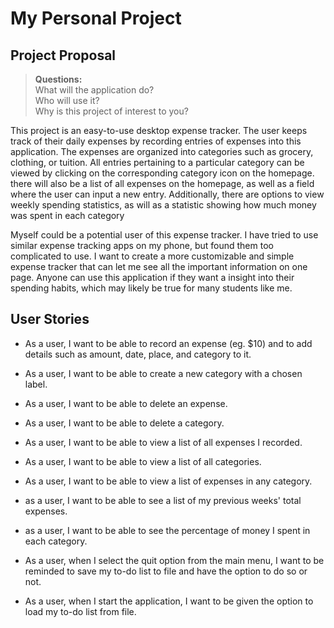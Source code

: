 # My Personal Project

## Project Proposal

> **Questions:**  
> What will the application do?  
> Who will use it?  
> Why is this project of interest to you?

This project is an easy-to-use desktop expense tracker.
The user keeps track of their daily expenses by recording entries of
expenses into this application. The expenses are organized into
categories such as grocery, clothing, or tuition. All entries pertaining to
a particular category can be viewed by clicking on the corresponding
category icon on the homepage. there will also be a list of all expenses
on the homepage, as well as a field where the user can input
a new entry. Additionally, there are options to view weekly spending
statistics, as will as a statistic showing how much money was spent in
each category

Myself could be a potential user of this expense tracker. I have tried to
use similar expense tracking apps on my phone, but found them
too complicated to use. I want to create a more customizable and simple
expense tracker that can let me see all the important information on one
page. Anyone can use this application if they want a insight into their
spending habits, which may likely be true for many students like me.

## User Stories
- As a user, I want to be able to record an expense (eg. $10) and to add
  details such as amount, date, place, and category to it.
- As a user, I want to be able to create a new category with a chosen label.
- As a user, I want to be able to delete an expense.
- As a user, I want to be able to delete a category.
- As a user, I want to be able to view a list of all expenses I recorded.
- As a user, I want to be able to view a list of all categories.
- As a user, I want to be able to view a list of expenses in any category.

- as a user, I want to be able to see a list of my previous weeks' total
  expenses.
- as a user, I want to be able to see the percentage of money I spent in
  each category.

- As a user, when I select the quit option from the main menu, I want to be
  reminded to save my to-do list to file and have the option to do so or not.
- As a user, when I start the application, I want to be given the option to
  load my to-do list from file.